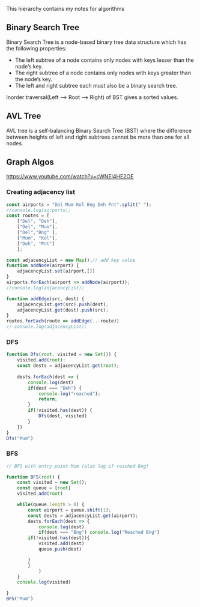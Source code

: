 This hierarchy contains my notes for algorithms


## Binary Search Tree

Binary Search Tree is a node-based binary tree data structure which has the following properties:

- The left subtree of a node contains only nodes with keys lesser than the node’s key.
- The right subtree of a node contains only nodes with keys greater than the node’s key.
- The left and right subtree each must also be a binary search tree.


Inorder traversal(Left --> Root --> Right) of BST gives a sorted values.


## AVL Tree
AVL tree is a self-balancing Binary Search Tree (BST) where the difference between heights of left and right subtrees cannot be more than one for all nodes.

## Graph Algos
https://www.youtube.com/watch?v=cWNEl4HE2OE

### Creating adjacency list
```js
const airports = "Del Mum Kol Bng Deh Pnt".split(" ");
//console.log(airports);
const routes = [
    ["Del", "Deh"],
    ["Del", "Mum"],
    ["Del","Bng" ],
    ["Mum", "Kol"],
    ["Deh", "Pnt"]
    ];

const adjacencyList = new Map();// add key value
function addNode(airport) {
    adjacencyList.set(airport,[])
}
airports.forEach(airport => addNode(airport));
//console.log(adjacencyList);

function addEdge(src, dest) {
    adjacencyList.get(src).push(dest);
    adjacencyList.get(dest).push(src);
}
routes.forEach(route => addEdge(...route))
// console.log(adjacencyList);
```
### DFS

```js
function Dfs(root, visited = new Set()) {
    visited.add(root);
    const dests = adjacencyList.get(root);
    
    dests.forEach(dest => {
        console.log(dest)
        if(dest === "Deh") {
            console.log("reached");
            return;
        }
        if(!visited.has(dest)) {
            Dfs(dest, visited)
        }
    })
}
Dfs("Mum")
```

### BFS

```js
// BFS with entry point Mum (also log if reached Bng)

function BFS(root) {
    const visited = new Set();
    const queue = [root]
    visited.add(root)

    while(queue.length > 0) {
        const airport = queue.shift(1);
        const dests = adjacencyList.get(airport);
        dests.forEach(dest => {
            console.log(dest)
            if(dest === "Bng") console.log("Reached Bng")
        if(!visited.has(dest)){
            visited.add(dest)
            queue.push(dest) 

        }
        }
            )
    }
    console.log(visited)

}
BFS("Mum")
```